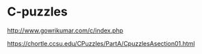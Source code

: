 # C-puzzles
http://www.gowrikumar.com/c/index.php

https://chortle.ccsu.edu/CPuzzles/PartA/CpuzzlesAsection01.html
